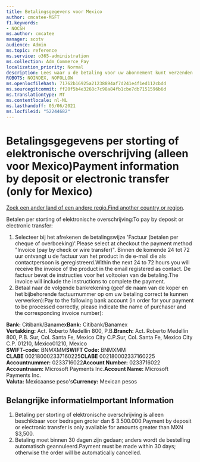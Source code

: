 ```yaml
---
title: Betalingsgegevens voor Mexico
author: cmcatee-MSFT
f1.keywords:
- NOCSH
ms.author: cmcatee
manager: scotv
audience: Admin
ms.topic: reference
ms.service: o365-administration
ms.collection: Adm_Commerce_Pay
localization_priority: Normal
description: Lees waar u de betaling voor uw abonnement kunt verzenden.
ROBOTS: NOINDEX, NOFOLLOW
ms.openlocfilehash: 71762b16925a21238894af7d241e4f1ed112cbdd
ms.sourcegitcommit: ff20f5b4e3268c7c98a84fb1cbe7db7151596b6d
ms.translationtype: MT
ms.contentlocale: nl-NL
ms.lasthandoff: 05/06/2021
ms.locfileid: "52244682"
---
```

# <a name="payment-information-by-deposit-or-electronic-transfer-only-for-mexico"></a><span data-ttu-id="3f1cd-103">Betalingsgegevens per storting of elektronische overschrijving (alleen voor Mexico)</span><span class="sxs-lookup"><span data-stu-id="3f1cd-103">Payment information by deposit or electronic transfer (only for Mexico)</span></span>

<span data-ttu-id="3f1cd-104">[Zoek een ander land of een andere regio.](../billing-and-payments/pay-for-your-subscription.md)</span><span class="sxs-lookup"><span data-stu-id="3f1cd-104">[Find another country or region](../billing-and-payments/pay-for-your-subscription.md).</span></span>

<span data-ttu-id="3f1cd-105">Betalen per storting of elektronische overschrijving:</span><span class="sxs-lookup"><span data-stu-id="3f1cd-105">To pay by deposit or electronic transfer:</span></span>

1. <span data-ttu-id="3f1cd-106">Selecteer bij het afrekenen de betalingswijze 'Factuur (betalen per cheque of overboeking)'.</span><span class="sxs-lookup"><span data-stu-id="3f1cd-106">Please select at checkout the payment method "Invoice (pay by check or wire transfer)".</span></span> <span data-ttu-id="3f1cd-107">Binnen de komende 24 tot 72 uur ontvangt u de factuur van het product in de e-mail die als contactpersoon is geregistreerd.</span><span class="sxs-lookup"><span data-stu-id="3f1cd-107">Within the next 24 to 72 hours you will receive the invoice of the product in the email registered as contact.</span></span> <span data-ttu-id="3f1cd-108">De factuur bevat de instructies voor het voltooien van de betaling.</span><span class="sxs-lookup"><span data-stu-id="3f1cd-108">The invoice will include the instructions to complete the payment.</span></span>
2. <span data-ttu-id="3f1cd-109">Betaal naar de volgende bankrekening (geef de naam van de koper en het bijbehorende factuurnummer op om uw betaling correct te kunnen verwerken):</span><span class="sxs-lookup"><span data-stu-id="3f1cd-109">Pay to the following bank account (in order for your payment to be processed correctly, please indicate the name of purchaser and the corresponding invoice number):</span></span>  

<span data-ttu-id="3f1cd-110">**Bank:** Citibank/Banamex</span><span class="sxs-lookup"><span data-stu-id="3f1cd-110">**Bank:** Citibank/Banamex</span></span>  
<span data-ttu-id="3f1cd-111">**Vertakking:** Act. Roberto Medellin 800, P.B.</span><span class="sxs-lookup"><span data-stu-id="3f1cd-111">**Branch:** Act. Roberto Medellin 800, P.B.</span></span> <span data-ttu-id="3f1cd-112">Sur, Col. Santa Fe, Mexico City C.P.</span><span class="sxs-lookup"><span data-stu-id="3f1cd-112">Sur, Col. Santa Fe, Mexico City C.P.</span></span> <span data-ttu-id="3f1cd-113">01210, Mexico</span><span class="sxs-lookup"><span data-stu-id="3f1cd-113">01210, Mexico</span></span>  
<span data-ttu-id="3f1cd-114">**SWIFT-code:** BNMXMM</span><span class="sxs-lookup"><span data-stu-id="3f1cd-114">**SWIFT Code:** BNMXMM</span></span>  
<span data-ttu-id="3f1cd-115">**CLABE** 002180002337160225</span><span class="sxs-lookup"><span data-stu-id="3f1cd-115">**CLABE** 002180002337160225</span></span>  
<span data-ttu-id="3f1cd-116">**Accountnummer:** 0233716022</span><span class="sxs-lookup"><span data-stu-id="3f1cd-116">**Account Number:** 0233716022</span></span>  
<span data-ttu-id="3f1cd-117">**Accountnaam:** Microsoft Payments Inc.</span><span class="sxs-lookup"><span data-stu-id="3f1cd-117">**Account Name:** Microsoft Payments Inc.</span></span>  
<span data-ttu-id="3f1cd-118">**Valuta:** Mexicaanse peso's</span><span class="sxs-lookup"><span data-stu-id="3f1cd-118">**Currency:** Mexican pesos</span></span>

## <a name="important-information"></a><span data-ttu-id="3f1cd-119">Belangrijke informatie</span><span class="sxs-lookup"><span data-stu-id="3f1cd-119">Important Information</span></span>

1. <span data-ttu-id="3f1cd-120">Betaling per storting of elektronische overschrijving is alleen beschikbaar voor bedragen groter dan $ 3.500.000.</span><span class="sxs-lookup"><span data-stu-id="3f1cd-120">Payment by deposit or electronic transfer is only available for amounts greater than MXN $3,500.</span></span>
2. <span data-ttu-id="3f1cd-121">Betaling moet binnen 30 dagen zijn gedaan; anders wordt de bestelling automatisch geannuleerd.</span><span class="sxs-lookup"><span data-stu-id="3f1cd-121">Payment must be made within 30 days; otherwise the order will be automatically cancelled.</span></span>
